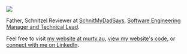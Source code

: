 [![](https://user-images.githubusercontent.com/608191/172973305-6ed30f3c-51e9-4b11-b7c5-ca0f6ff015c7.jpg)](https://murty.au)

Father, Schnitzel Reviewer at [SchnitMyDadSays](http://schnitmydadsays.com/), [Software Engineering Manager and Technical Lead](https://murty.au/tags/Career/).

Feel free to visit [my website at murty.au](https://murty.au), [view my website's code](https://github.com/brendanmurty/murty-website), or [connect with me on LinkedIn](https://linkedin.com/in/brendanmurty).
